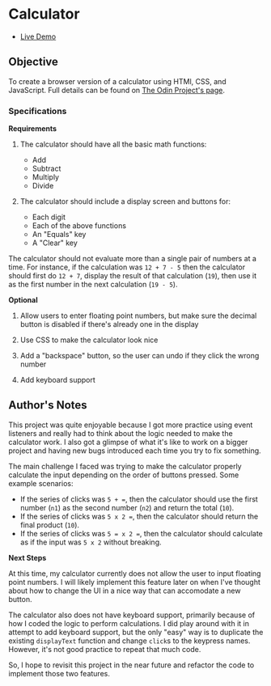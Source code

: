 # Calculator

* [Live Demo](https://ajwjung.github.io/calculator/)

## Objective

To create a browser version of a calculator using HTMl, CSS, and JavaScript. Full details can be found on [The Odin Project's page](https://www.theodinproject.com/lessons/foundations-calculator).

### Specifications

**Requirements**

1. The calculator should have all the basic math functions:
    * Add
    * Subtract
    * Multiply
    * Divide

2. The calculator should include a display screen and buttons for:
    * Each digit
    * Each of the above functions
    * An "Equals" key
    * A "Clear" key

The calculator should not evaluate more than a single pair of numbers at a time. For instance, if the calculation was `12 + 7 - 5` then the calculator should first do `12 + 7`, display the result of that calculation (`19`), then use it as the first number in the next calculation (`19 - 5`).

**Optional**

1. Allow users to enter floating point numbers, but make sure the decimal button is disabled if there's already one in the display

2. Use CSS to make the calculator look nice

3. Add a "backspace" button, so the user can undo if they click the wrong number

4. Add keyboard support

## Author's Notes

This project was quite enjoyable because I got more practice using event listeners and really had to think about the logic needed to make the calculator work. I also got a glimpse of what it's like to work on a bigger project and having new bugs introduced each time you try to fix something.

The main challenge I faced was trying to make the calculator properly calculate the input depending on the order of buttons pressed. Some example scenarios:
* If the series of clicks was `5 + =`, then the calculator should use the first number (`n1`) as the second number (`n2`) and return the total (`10`).
* If the series of clicks was `5 x 2 =`, then the calculator should return the final product (`10`). 
* If the series of clicks was `5 = x 2 =`, then the calculator should calculate as if the input was `5 x 2` without breaking.

**Next Steps**

At this time, my calculator currently does not allow the user to input floating point numbers. I will likely implement this feature later on when I've thought about how to change the UI in a nice way that can accomodate a new button.

The calculator also does not have keyboard support, primarily because of how I coded the logic to perform calculations. I did play around with it in attempt to add keyboard support, but the only "easy" way is to duplicate the existing `displayText` function and change `click`s to the keypress names. However, it's not good practice to repeat that much code.

So, I hope to revisit this project in the near future and refactor the code to implement those two features.
